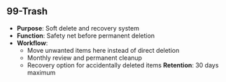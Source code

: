 
## **99-Trash**
- **Purpose**: Soft delete and recovery system
- **Function**: Safety net before permanent deletion
- **Workflow**:
  - Move unwanted items here instead of direct deletion
  - Monthly review and permanent cleanup
  - Recovery option for accidentally deleted items
**Retention**: 30 days maximum
